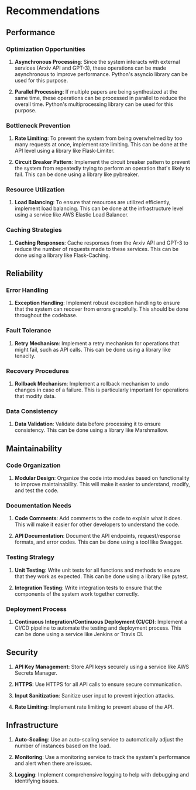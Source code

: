 # Recommendations

## Performance

### Optimization Opportunities

1. **Asynchronous Processing**: Since the system interacts with external services (Arxiv API and GPT-3), these operations can be made asynchronous to improve performance. Python's asyncio library can be used for this purpose.

2. **Parallel Processing**: If multiple papers are being synthesized at the same time, these operations can be processed in parallel to reduce the overall time. Python's multiprocessing library can be used for this purpose.

### Bottleneck Prevention

1. **Rate Limiting**: To prevent the system from being overwhelmed by too many requests at once, implement rate limiting. This can be done at the API level using a library like Flask-Limiter.

2. **Circuit Breaker Pattern**: Implement the circuit breaker pattern to prevent the system from repeatedly trying to perform an operation that's likely to fail. This can be done using a library like pybreaker.

### Resource Utilization

1. **Load Balancing**: To ensure that resources are utilized efficiently, implement load balancing. This can be done at the infrastructure level using a service like AWS Elastic Load Balancer.

### Caching Strategies

1. **Caching Responses**: Cache responses from the Arxiv API and GPT-3 to reduce the number of requests made to these services. This can be done using a library like Flask-Caching.

## Reliability

### Error Handling

1. **Exception Handling**: Implement robust exception handling to ensure that the system can recover from errors gracefully. This should be done throughout the codebase.

### Fault Tolerance

1. **Retry Mechanism**: Implement a retry mechanism for operations that might fail, such as API calls. This can be done using a library like tenacity.

### Recovery Procedures

1. **Rollback Mechanism**: Implement a rollback mechanism to undo changes in case of a failure. This is particularly important for operations that modify data.

### Data Consistency

1. **Data Validation**: Validate data before processing it to ensure consistency. This can be done using a library like Marshmallow.

## Maintainability

### Code Organization

1. **Modular Design**: Organize the code into modules based on functionality to improve maintainability. This will make it easier to understand, modify, and test the code.

### Documentation Needs

1. **Code Comments**: Add comments to the code to explain what it does. This will make it easier for other developers to understand the code.

2. **API Documentation**: Document the API endpoints, request/response formats, and error codes. This can be done using a tool like Swagger.

### Testing Strategy

1. **Unit Testing**: Write unit tests for all functions and methods to ensure that they work as expected. This can be done using a library like pytest.

2. **Integration Testing**: Write integration tests to ensure that the components of the system work together correctly.

### Deployment Process

1. **Continuous Integration/Continuous Deployment (CI/CD)**: Implement a CI/CD pipeline to automate the testing and deployment process. This can be done using a service like Jenkins or Travis CI.

## Security

1. **API Key Management**: Store API keys securely using a service like AWS Secrets Manager.

2. **HTTPS**: Use HTTPS for all API calls to ensure secure communication.

3. **Input Sanitization**: Sanitize user input to prevent injection attacks.

4. **Rate Limiting**: Implement rate limiting to prevent abuse of the API.

## Infrastructure

1. **Auto-Scaling**: Use an auto-scaling service to automatically adjust the number of instances based on the load.

2. **Monitoring**: Use a monitoring service to track the system's performance and alert when there are issues.

3. **Logging**: Implement comprehensive logging to help with debugging and identifying issues.